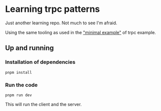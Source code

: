 # Learning trpc patterns

Just another learning repo. Not much to see I'm afraid.

Using the same tooling as used in the
["minimal example"](https://github.com/trpc/trpc/tree/main/examples/minimal)
of trpc example.

## Up and running

### Installation of dependencies

```
pnpm install
```

### Run the code

```
pnpm run dev
```

This will run the client and the server.